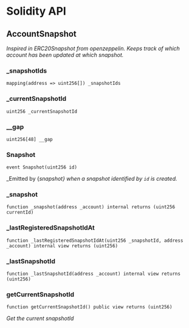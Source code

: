 # Solidity API

## AccountSnapshot

_Inspired in ERC20Snapshot from openzeppelin. Keeps track of which account has been updated at which snapshot._

### _snapshotIds

```solidity
mapping(address => uint256[]) _snapshotIds
```

### _currentSnapshotId

```solidity
uint256 _currentSnapshotId
```

### __gap

```solidity
uint256[48] __gap
```

### Snapshot

```solidity
event Snapshot(uint256 id)
```

_Emitted by {_snapshot} when a snapshot identified by `id` is created._

### _snapshot

```solidity
function _snapshot(address _account) internal returns (uint256 currentId)
```

### _lastRegisteredSnapshotIdAt

```solidity
function _lastRegisteredSnapshotIdAt(uint256 _snapshotId, address _account) internal view returns (uint256)
```

### _lastSnapshotId

```solidity
function _lastSnapshotId(address _account) internal view returns (uint256)
```

### getCurrentSnapshotId

```solidity
function getCurrentSnapshotId() public view returns (uint256)
```

_Get the current snapshotId_

